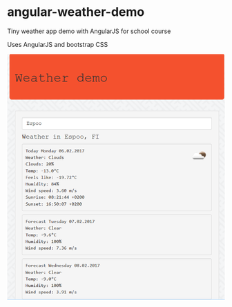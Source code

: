 # angular-weather-demo
Tiny weather app demo with AngularJS for school course

Uses AngularJS and bootstrap CSS

![WeatherDemo](https://github.com/aryokkynen/angular-weather-demo/blob/master/img/screencap.png?raw "Weather Demo")
